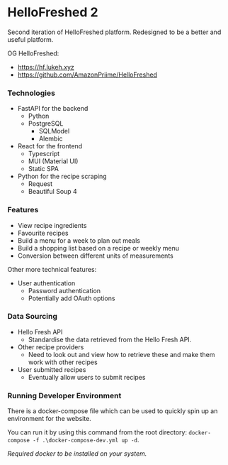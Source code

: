 # HelloFreshed 2

Second iteration of HelloFreshed platform. Redesigned to be a better and useful platform.

OG HelloFreshed:

* https://hf.lukeh.xyz
* https://github.com/AmazonPriime/HelloFreshed

### Technologies

* FastAPI for the backend
  * Python
  * PostgreSQL
    * SQLModel
    * Alembic 
* React for the frontend
  * Typescript
  * MUI (Material UI)
  * Static SPA
* Python for the recipe scraping
  * Request
  * Beautiful Soup 4

### Features

* View recipe ingredients
* Favourite recipes
* Build a menu for a week to plan out meals
* Build a shopping list based on a recipe or weekly menu
* Conversion between different units of measurements

Other more technical features:

* User authentication
  * Password authentication
  * Potentially add OAuth options

### Data Sourcing

* Hello Fresh API
  * Standardise the data retrieved from the Hello Fresh API.
* Other recipe providers
  * Need to look out and view how to retrieve these and make them work with other recipes
* User submitted recipes
  * Eventually allow users to submit recipes

### Running Developer Environment

There is a docker-compose file which can be used to quickly spin up an environment for the website.

You can run it by using this command from the root directory: `docker-compose -f .\docker-compose-dev.yml up -d`.

*Required docker to be installed on your system.*